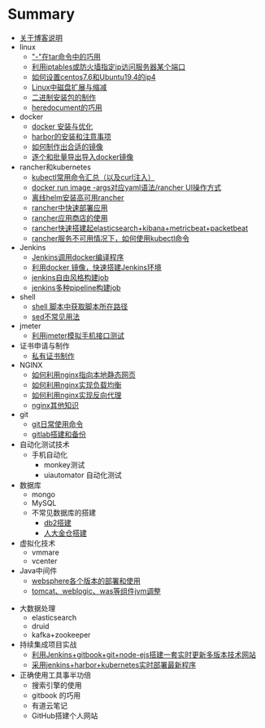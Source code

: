 # Summary
* [关于博客说明](README.md)
* linux
  * ["-"在tar命令中的巧用](linux/tar-deal.md)
  * [利用iptables或防火墙指定ip访问服务器某个端口](linux/limit_ip.md)
  * [如何设置centos7.6和Ubuntu19.4的ip4](linux/set_ip.md)
  * [Linux中磁盘扩展与缩减](linux/extend_disk.md)
  * [二进制安装包的制作]()
  * [heredocument的巧用](linux/use_heredoc.md)
* docker
  * [docker 安装与优化](docker/docker-install.md)
  * [harbor的安装和注意事项](docker/harbor-install.md)
  * [如何制作出合适的镜像](docker/dockerfile-rule.md)
  * [逐个和批量导出导入docker镜像](docker/save_load_images.md)
* rancher和kubernetes
  *  [kubectl常用命令汇总（以及curl注入）](k8s/kubectl-user-instruction.md)
  *  [docker run image -args对应yaml语法/rancher UI操作方式](k8s/docker-run-and-k8s-command.md)
  *  [离线helm安装高可用rancher]()
  *  [rancher中快速部署应用]()
  *  [rancher应用商店的使用]()
  *  [rancher快速搭建起elasticsearch+kibana+metricbeat+packetbeat]()
  *  [rancher服务不可用情况下，如何使用kubectl命令]()
* Jenkins
  - [Jenkins调用docker编译程序](jenkins/jenkins-slave-for-docker.md)
  - [利用docker 镜像，快速搭建Jenkins环境](jenkins/install-jenkins.md)
  - [jenkins自由风格构建job]()
  - [jenkins多种pipeline构建job]()
* shell
  - [shell 脚本中获取脚本所在路径](shell/get_dir_in_shell.md)
  - [sed不常见用法]()
* jmeter
  - [利用jmeter模拟手机接口测试](jmeter/use_jmeter_test_app.md)
* 证书申请与制作
  - [私有证书制作]()
* NGINX
  - [如何利用nginx指向本地静态网页]()
  - [如何利用nginx实现负载均衡]()
  - [如何利用nginx实现反向代理]()
  - [nginx其他知识]()
* git
  - [git日常使用命令](git/git-use.md)
  - [gitlab搭建和备份](git/install_gitlab.md)
* 自动化测试技术
  - 手机自动化
    - monkey测试
    - uiautomator 自动化测试
* 数据库
  - mongo
  - MySQL
  - 不常见数据库的搭建
    - [db2搭建]()
    - [人大金仓搭建]()
* 虚拟化技术
  - vmmare 
  - vcenter
* Java中间件
  - [websphere各个版本的部署和使用]()
  - [tomcat、weblogic、was等组件jvm调整]()

- 大数据处理
  - elasticsearch
  - druid
  - kafka+zookeeper
- 持续集成项目实战
  - [利用Jenkins+gitbook+git+node-ejs搭建一套实时更新多版本技术网站]()
  - [采用jenkins+harbor+kubernetes实时部署最新程序]()
- 正确使用工具事半功倍
  - 搜索引擎的使用
  - gitbook 的巧用
  - 有道云笔记
  - GitHub搭建个人网站